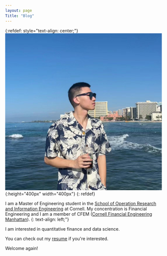 ```yaml
---
layout: page
Title: "Blog"
---
```


{:refdef: style="text-align: center;"}
![my photo](/me.jpeg){:height="400px" width="400px"}
{: refdef}


I am a Master of Engineering student in the [School of Operation Research and Information Engineering](https://www.orie.cornell.edu/orie) at Cornell. My concentration is Financial Engineering and I am a member of CFEM ([Cornell Financial Engineering Manhattan](https://www.orie.cornell.edu/orie/cfem)).
{: text-align: left;"}

I am interested in quantitative finance and data science.

You can check out my [resume]({{zhanhongtuyao.github.io}}/Yao.Zhanhongtu.Resume.pdf) if you're interested.

Welcome again!
